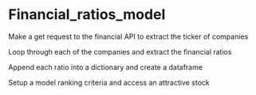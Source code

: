 # Financial_ratios_model

Make a get request to the financial API to extract the ticker of companies

Loop through each of the companies and extract the financial ratios

Append each ratio into a dictionary and create a dataframe

Setup a model ranking criteria and access an attractive stock

